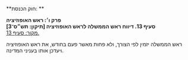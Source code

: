 **חוק הכנסת: **

**פרק ו׳: ראש האופוזיציה**  
**סעיף 13. דיווח ראש הממשלה לראש האופוזיציה [תיקון: תש״ס־3]**  
[מקור: סעיף 13. ](https://he.wikisource.org/wiki/חוק_הכנסת#סעיף_13)  

ראש הממשלה יזמין לפי הצורך, ולא פחות מאשר פעם בחודש, את ראש האופוזיציה ויעדכן אותו בעניני המדינה.